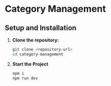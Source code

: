 # Category Management 
## Setup and Installation

1. **Clone the repository:**
   ```sh
   git clone <repository-url>
   cd category-management

1. **Start the Project**
   ```sh
   npm i
   npm run dev
